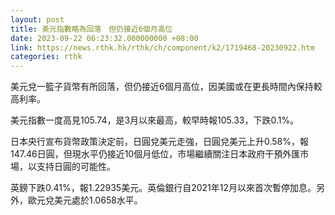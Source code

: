 ```yaml
---
layout: post
title: 美元指數略為回落　但仍接近6個月高位
date: 2023-09-22 06:23:32.000000000 +08:00
link: https://news.rthk.hk/rthk/ch/component/k2/1719468-20230922.htm
categories: rthk
---
```


美元兌一籃子貨幣有所回落，但仍接近6個月高位，因美國或在更長時間內保持較高利率。

美元指數一度高見105.74，是3月以來最高，較早時報105.33，下跌0.1%。

日本央行宣布貨幣政策決定前，日圓兌美元走強，日圓兌美元上升0.58%，報147.46日圓，但現水平仍接近10個月低位，市場繼續關注日本政府干預外匯市場，以支持日圓的可能性。

英鎊下跌0.41%，報1.22935美元。英倫銀行自2021年12月以來首次暫停加息。另外，歐元兌美元處於1.0658水平。
